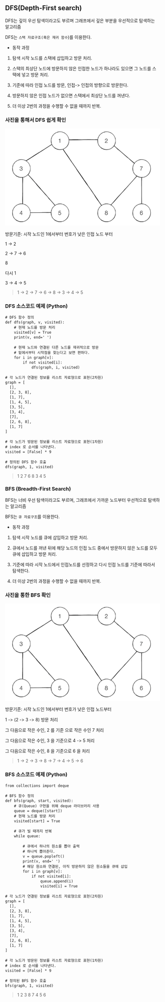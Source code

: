 ## DFS(Depth-First search)

DFS는 깊이 우선 탐색이라고도 부르며 그래프에서 깊은 부분을 우선적으로 탐색하는 알고리즘

DFS는 `스택 자료구조(혹은 재귀 함수`)를 이용한다.

- 동작 과정

1. 탐색 시작 노드를 스택에 삽입하고 방문 처리.

2. 스택의 최상단 노드에 방문하지 않은 인접한 노드가 하나라도 있으면 그 노드를 스택에 넣고 방문 처리.
   
3. 기준에 따라 인접 노드를 방문, 인접-> 인접의 방향으로 방문한다.

4. 방문하지 않은 인접 노드가 없으면 스택에서 최상단 노드를 꺼낸다.

5. 더 이상 2번의 과정을 수행할 수 없을 때까지 반복.

### 사진을 통해서 DFS 쉽게 확인

![graph](graph.png)

방문기준: 시작 노드인 1에서부터 번호가 낮은 인접 노드 부터

1 -> 2

2 -> 7 -> 6

8

다시 1

3 -> 4 -> 5

> 1 -> 2 -> 7 -> 6 -> 8 -> 3 -> 4 -> 5


### DFS 소스코드 예제 (Python)

```
# DFS 함수 정의
def dfs(graph, v, visited):
    # 현재 노드를 방문 처리
    visited[v] = True
    print(v, end=' ')
    
    # 현재 노드와 연결된 다른 노드를 재귀적으로 방문 
    # 밑에서부터 시작점을 찾는다고 보면 편하다.
    for i in graph[v]:
        if not visited[i]:
            dfs(graph, i, visited)

# 각 노드가 연결된 정보를 리스트 자료형으로 표현(2차원)
graph = [
  [],
  [2, 3, 8],
  [1, 7],
  [1, 4, 5],
  [3, 5],
  [3, 4],
  [7],
  [2, 6, 8],
  [1, 7]
]

# 각 노드가 방문된 정보를 리스트 자료형으로 표현(1차원)
# index 로 순서를 나타낸다.
visited = [False] * 9

# 정의된 DFS 함수 호출
dfs(graph, 1, visited)
```

> 1 2 7 6 8 3 4 5

### BFS (Breadth-First Search)

BFS는 너비 우선 탐색이라고도 부르며, 그래프에서 가까운 노드부터 우선적으로 탐색하는 알고리즘

BFS는 `큐 자료구조`를 이용한다.

- 동작 과정

1. 탐색 시작 노드를 큐에 삽입하고 방문 처리.

2. 큐에서 노드를 꺼낸 뒤에 해당 노드의 인접 노드 중에서 방문하지 않은 노드를 모두 큐에 삽입하고 방문 처리. 

3. 기준에 따라 시작 노드에서 인접노드를 선정하고 다시 인접 노드를 기준에 따라서 탐색한다.

4. 더 이상 2번의 과정을 수행할 수 없을 때까지 반복.


### 사진을 통한 BFS 확인

![graph](graph.png)

방문기준: 시작 노드인 1에서부터 번호가 낮은 인접 노드부터

1 -> (2 -> 3 -> 8) 방문 처리

그 다음으로 작은 수인, 2 를 기준 으로 작은 수인 7 처리

그 다음으로 작은 수인, 3 을 기준으로 4 -> 5 처리

그 다음으로 작은 수인, 8 을 기준으로 6 을 처리

> 1 -> 2 -> 3 -> 8 -> 7 -> 4 -> 5 -> 6



### BFS 소스코드 예제 (Python)

```
from collections import deque

# BFS 함수 정의
def bfs(graph, start, visited):
    # 큐(Queue) 구현을 위해 deque 라이브러리 사용
    queue = deque([start])
    # 현재 노드를 방문 처리
    visited[start] = True
    
    # 큐가 빌 때까지 반복
    while queue:

        # 큐에서 하나의 원소를 뽑아 출력
        # 하나씩 뽑아준다.
        v = queue.popleft()
        print(v, end=' ')
        # 해당 원소와 연결된, 아직 방문하지 않은 원소들을 큐에 삽입
        for i in graph[v]:
            if not visited[i]:
                queue.append(i)
                visited[i] = True

# 각 노드가 연결된 정보를 리스트 자료형으로 표현(2차원)
graph = [
  [],
  [2, 3, 8],
  [1, 7],
  [1, 4, 5],
  [3, 5],
  [3, 4],
  [7],
  [2, 6, 8],
  [1, 7]
]

# 각 노드가 방문된 정보를 리스트 자료형으로 표현(1차원)
# index 로 순서를 나타낸다.
visited = [False] * 9

# 정의된 BFS 함수 호출
bfs(graph, 1, visited)

```

> 1 2 3 8 7 4 5 6